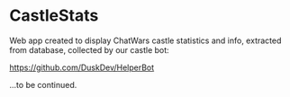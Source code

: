 # CastleStats

Web app created to display ChatWars castle statistics and info, extracted \
from database, collected by our castle bot:

 https://github.com/DuskDev/HelperBot

...to be continued.